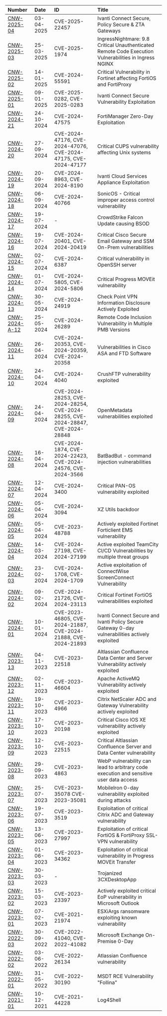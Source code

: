 
| Number | Date | ID | Title | 
|:---|:---|:---|:---|
| [CNW-2025-04](2025/CNW-2025-04_IvantiConnect-Secure.md) | 03-04-2025 | CVE-2025-22457 | Ivanti Connect Secure, Policy Secure & ZTA Gateways |
| [CNW-2025-03](2025/CNW-2025-03_Wiz.md) | 25-03-2025 | CVE-2025-1974 | IngressNightmare: 9.8 Critical Unauthenticated Remote Code Execution Vulnerabilities in Ingress NGINX |
| [CNW-2025-02](2025/CNW-2025-02_Fortinet.md) | 14-01-2025 | CVE-2024-55591 | Critical Vulnerability in Fortinet affecting FortiOS and FortiProxy |
| [CNW-2025-01](2025/CNW-2025-01_Ivanti.md) | 09-01-2025 | CVE-2025-0282, CVE-2025-0283 | Ivanti Connect Secure Vulnerability Exploitation |
| [CNW-2024-21](2024/CNW-2024-21_FortiManager.md) | 24-10-2024 | CVE-2024-47575 | FortiManager Zero-Day Exploitation |
| [CNW-2024-20](2024/CNW-2024-20_Cups.md) | 27-09-2024 | CVE-2024-47176, CVE-2024-47076, CVE-2024-47175, CVE-2024-47177 | Critical CUPS vulnerability affecting Unix systems |
| [CNW-2024-19](2024/CNW-2024-19_Ivanti.md) | 20-09-2024 | CVE-2024-8963, CVE-2024-8190 | Ivanti Cloud Services Appliance Exploitation |
| [CNW-2024-18](2024/CNW-2024-18_SonicWall.md) | 06-09-2024 | CVE-2024-40766 | SonicOS - Critical improper access control vulnerability |
| [CNW-2024-17](2024/CNW-2024-17_CrowdStrike-Falcon_BSOD.md) | 19-07-2024 | - | CrowdStrike Falcon Update causing BSOD |
| [CNW-2024-16](2024/CNW-2024-16_Cisco-Email-GW_SSM-On-Prem.md) | 19-07-2024 | CVE-2024-20401, CVE-2024-20419 | Critical Cisco Secure Email Gateway and SSM On-Prem vulnerabilities |
| [CNW-2024-15](2024/CNW-2024-15_openssh.md) | 02-07-2024 | CVE-2024-6387 | Critical vulnerability in OpenSSH server |
| [CNW-2024-14](2024/CNW-2024-14_moveit.md) | 01-07-2024 | CVE-2024-5805, CVE-2024-5806 | Critical Progress MOVEit vulnerability |
| [CNW-2024-13](2024/CNW-2024-13_checkpoint.md) | 30-05-2024 | CVE-2024-24919 | Check Point VPN Information Disclosure Actively Exploited |
| [CNW-2024-A-12](2024/CNW-2024-A-12.md) | 25-05-2024 | CVE-2024-26289 | Remote Code Inclusion Vulnerability in Multiple PMB Versions |
| [CNW-2024-11](2024/CNW-2024-11_cisco-asa-ftd.md) | 26-04-2024 | CVE-2024-20353, CVE-2024-20359, CVE-2024-20358 | Vulnerabilities in Cisco ASA and FTD Software |
| [CNW-2024-10](2024/CNW-2024-10_crush.md) | 24-04-2024 | CVE-2024-4040 | CrushFTP vulnerability exploited |
| [CNW-2024-09](2024/CNW-2024-09_OpenMetadata.md) | 24-04-2024 | CVE-2024-28253, CVE-2024-28254, CVE-2024-28255, CVE-2024-28847, CVE-2024-28848 | OpenMetadata vulnerabilities exploited |
| [CNW-2024-08](2024/CNW-2024-08_batbadbut.md) | 16-04-2024 | CVE-2024-1874, CVE-2024-22423, CVE-2024-24576, CVE-2024-3566 | BatBadBut - command injection vulnerabilities |
| [CNW-2024-07](2024/CNW-2024-07_PAN-OS.md) | 12-04-2024 | CVE-2024-3400 | Critical PAN-OS vulnerability exploited |
| [CNW-2024-06](2024/CNW-2024-06_XZ-Utils.md) | 05-04-2024 | CVE-2024-3094 | XZ Utils backdoor |
| [CNW-2024-05](2024/CNW-2024-05_FortiEMS.md) | 05-04-2024 | CVE-2023-48788 | Actively exploited Fortinet Forticlient EMS vulnerability |
| [CNW-2024-04](2024/CNW-2024-04_TeamCity.md) | 14-03-2024 | CVE-2024-27198, CVE-2024-27199 | Active exploited TeamCity CI/CD Vulnerabilities by multiple threat groups |
| [CNW-2024-03](2024/CNW-2024-03_ConnectWise.md) | 23-02-2024 | CVE-2024-1708, CVE-2024-1709 | Active exploitation of ConnectWise ScreenConnect Vulnerability |
| [CNW-2024-02](2024/CNW-2024-02_FortiOS.md) | 09-02-2024 | CVE-2024-21726, CVE-2024-23113 | Critical Fortinet FortiOS vulnerabilities exploited |
| [CNW-2024-01](2024/CNW-2024-01_Ivanti-Gateways.md) | 10-01-2024 | CVE-2023-46805, CVE-2024-21887, CVE-2024-21888, CVE-2024-21893 | Ivanti Connect Secure and Ivanti Policy Secure Gateway 0-day vulnerabilities actively exploited |
| [CNW-2023-13](2023/CVE-2023-22518_Confluence-Data-Center-Server.md) | 04-11-2023 | CVE-2023-22518 | Altlassian Confluence Data Center and Server Vulnerability actively exploited |
| [CNW-2023-12](2023/CVE-2023-46604_Apache-ActiveMQ.md) | 02-11-2023 | CVE-2023-46604 | Apache ActiveMQ Vulnerability actively exploited |
| [CNW-2023-11](CVE-2023-4966_Citrix_ADC_Gateway.md) | 19-10-2023 | CVE-2023-4966 | Citrix NetScaler ADC and Gateway Vulnerability actively exploited |
| [CNW-2023-10](2023/CVE-2023-20198_Cisco-IOS-XE.md) | 17-10-2023 | CVE-2023-20198 | Critical Cisco IOS XE vulnerability actively exploited |
| [CNW-2023-09](2023/CVE-2023-22515_Confluence-Data-Center-Server.md) | 12-10-2023 | CVE-2023-22515 | Critical Altlassian Confluence Server and Data Center vulnerability |
| [CNW-2023-08](2023/CVE-2023-4863_WebP.md) | 29-09-2023 | CVE-2023-4863 | WebP vulnerability can lead to arbitrary code execution and sensitive user data access |
| [CNW-2023-07](2023/CVE-2023-35078_MobileIron.md) | 25-07-2023 | CVE-2023-35078 CVE-2023-35081 | MobileIron 0-day vulnerability exploited during attacks |
| [CNW-2023-06](2023/CVE-2023-3519_Citrix_ADC_Gateway.md) | 19-07-2023 | CVE-2023-3519 | Exploitation of critical Citrix ADC and Gateway vulnerability | 
| [CNW-2023-05](2023/CVE-2023-27997_FortiOS.md) | 13-06-2023 | CVE-2023-27997 | Exploitation of critical FortiOS & FortiProxy SSL-VPN vulnerability | 
| [CNW-2023-04](2023/CVE-2023-34362_MOVEit.md) | 01-06-2023 | CVE-2023-34362 | Exploitation of critical vulnerability in Progress MOVEit Transfer | 
| [CNW-2023-03](2023/3CX-DesktopApp.md) | 30-03-2023 | - | Trojanized 3CXDesktopApp |
| [CNW-2023-02](2023/CVE-2023-23397.md) | 15-03-2023 | CVE-2023-23397 | Actively exploited critical EoP vulnerability in Microsoft Outlook |
| [CNW-2023-01](2023/CVE-2021-21974_VMware-ESXi.md) | 07-02-2023 | CVE-2021-21974 | ESXiArgs ransomware exploiting known vulnerability |
| [CNW-2022-03](2022/CVE-2022-41040_CVE-2022-41082.md) | 30-09-2022 | CVE-2022-41040, CVE-2022-41082 | Microsoft Exchange On-Premise 0-Day |
| [CNW-2022-02](2022/CVE-2022-26134-Confluence.md) | 03-06-2022 | CVE-2022-26134 | Atlassian Confluence vulnerability |
| [CNW-2022-01](2022/CVE-2022-30190_Follina.md)  | 31-05-2022 | CVE-2022-30190 | MSDT RCE Vulnerability "Follina" |
| [CNW-2021-01](2021/log4j.md) | 10-12-2021 | CVE-2021-44228 | Log4Shell | 
